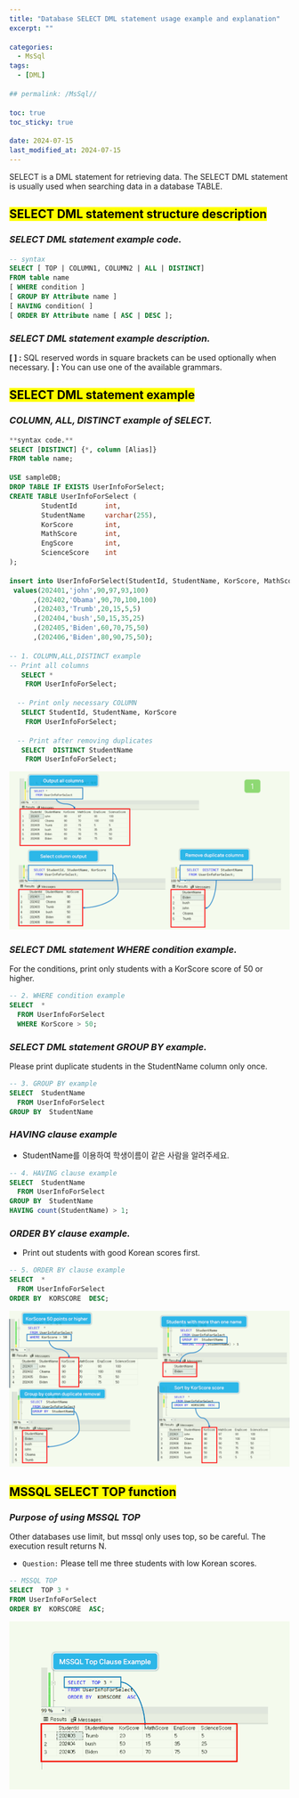 ```yaml
---
title: "Database SELECT DML statement usage example and explanation"
excerpt: ""

categories:
  - MsSql
tags:
  - [DML]

## permalink: /MsSql//

toc: true
toc_sticky: true
 
date: 2024-07-15
last_modified_at: 2024-07-15
---
```



SELECT is a DML statement for retrieving data. The SELECT DML statement is usually used when searching data in a database TABLE.

## <mark>SELECT DML statement structure description</mark>

### ***SELECT DML statement example code.***

```sql
-- syntax
SELECT [ TOP | COLUMN1, COLUMN2 | ALL | DISTINCT]  
FROM table name  
[ WHERE condition ]  
[ GROUP BY Attribute name ]  
[ HAVING condition( ]  
[ ORDER BY Attribute name [ ASC | DESC ];
```

### ***SELECT DML statement example description.***

**[ ] :** SQL reserved words in square brackets can be used optionally when necessary.
**| :** You can use one of the available grammars.

## <mark>SELECT DML statement example</mark>

### ***COLUMN, ALL, DISTINCT example of SELECT.***

```sql
**syntax code.**  
SELECT [DISTINCT] {*, column [Alias]}  
FROM table name;

USE sampleDB;
DROP TABLE IF EXISTS UserInfoForSelect;
CREATE TABLE UserInfoForSelect (
        StudentId       int,
        StudentName     varchar(255),
        KorScore        int,
        MathScore       int,
        EngScore        int,
        ScienceScore    int
);
 
insert into UserInfoForSelect(StudentId, StudentName, KorScore, MathScore, EngScore, ScienceScore)
 values(202401,'john',90,97,93,100)
      ,(202402,'Obama',90,70,100,100)
      ,(202403,'Trumb',20,15,5,5)
      ,(202404,'bush',50,15,35,25)
      ,(202405,'Biden',60,70,75,50)
      ,(202406,'Biden',80,90,75,50);
  
-- 1. COLUMN,ALL,DISTINCT example
-- Print all columns
   SELECT *
    FROM UserInfoForSelect;

  -- Print only necessary COLUMN
   SELECT StudentId, StudentName, KorScore
    FROM UserInfoForSelect;

  -- Print after removing duplicates
   SELECT  DISTINCT StudentName 
    FROM UserInfoForSelect;
```

![COLUMN, ALL, DISTINCT example of SELECT.](/assets/images/postsImages/MsSql/1014_Eng_DML_SELECT/1.png)

### ***SELECT DML statement WHERE condition example.***

For the conditions, print only students with a KorScore score of 50 or higher.

```sql
-- 2. WHERE condition example 
SELECT  * 
  FROM UserInfoForSelect
  WHERE KorScore > 50;
```

### ***SELECT DML statement GROUP BY example.***

Please print duplicate students in the StudentName column only once.

```sql
-- 3. GROUP BY example
SELECT  StudentName 
  FROM UserInfoForSelect
GROUP BY  StudentName
```

### ***HAVING clause example***

- StudentName를 이용하여 학생이름이 같은 사람을 알려주세요.

```sql
-- 4. HAVING clause example
SELECT  StudentName  
  FROM UserInfoForSelect
GROUP BY  StudentName 
HAVING count(StudentName) > 1;
```

### ***ORDER BY clause example.***

- Print out students with good Korean scores first.

```sql
-- 5. ORDER BY clause example
SELECT  *  
  FROM UserInfoForSelect
ORDER BY  KORSCORE  DESC;
```

![clause example.](/assets/images/postsImages/MsSql/1014_Eng_DML_SELECT/2.png)

## <mark>MSSQL SELECT TOP function</mark>

### ***Purpose of using MSSQL TOP***

Other databases use limit, but mssql only uses top, so be careful.
The execution result returns N.

- `Question:` Please tell me three students with low Korean scores.

```sql
-- MSSQL TOP  
SELECT  TOP 3 *  
FROM UserInfoForSelect
ORDER BY  KORSCORE  ASC;
```

![Purpose of using MSSQL TOP](/assets/images/postsImages/MsSql/1014_Eng_DML_SELECT/3.png)
